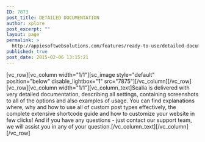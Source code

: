 ```yaml
---
ID: 7873
post_title: DETAILED DOCUMENTATION
author: xplore
post_excerpt: ""
layout: page
permalink: >
  http://appiesoftwebsolutions.com/features/ready-to-use/detailed-documentation/
published: true
post_date: 2015-02-06 13:15:21
---
```

[vc_row][vc_column width="1/1"][sc_image style="default" position="below" disable_lightbox="1" src="7875"][/vc_column][/vc_row][vc_row][vc_column width="1/1"][vc_column_text]Scalia is delivered with very detailed documentation, describing all settings, containing screenshots to all of the options and also examples of usage. You can find explanations where, why and how to use all of custom post types effectively, the complete extensive shortcode guide and how to customize your website in few clicks! And if you have any questions - just contact our support team, we will assist you in any of your question.[/vc_column_text][/vc_column][/vc_row]